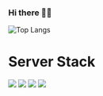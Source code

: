 ### Hi there 👋😄
![Top Langs](https://github-readme-stats.vercel.app/api/top-langs/?username=seongyunlee)

# Server Stack
<img src="https://img.shields.io/badge/NodeJS-339933?style=for-the-badge&logo=Node.js&logoColor=white">
<img src="https://img.shields.io/badge/NestJS-339933?style=for-the-badge&logo=NestJS&logoColor=#E0234E">
<img src="https://img.shields.io/badge/NestJS-339933?style=for-the-badge&logo=NestJS&logoColor=#E0234E">
<img src="https://img.shields.io/badge/spring-6DB33F?style=for-the-badge&logo=Spring&logoColor=#6DB33F">

